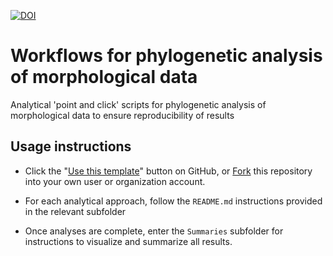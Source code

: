 [![DOI](https://zenodo.org/badge/DOI/10.5281/zenodo.7838056.svg)](https://doi.org/10.5281/zenodo.7838056)

# Workflows for phylogenetic analysis of morphological data

Analytical 'point and click' scripts for phylogenetic analysis of morphological data to ensure reproducibility of results

## Usage instructions

- Click the
  "[Use this template](https://github.com/new?template_name=phylo-workflow&template_owner=smithlabdurham)"
  button on GitHub, or
  [Fork](https://github.com/smithlabdurham/phylo-workflow/fork) this repository
  into your own user or organization account.

- For each analytical approach, follow the `README.md` instructions provided
  in the relevant subfolder

- Once analyses are complete, enter the `Summaries` subfolder for instructions
  to visualize and summarize all results.
